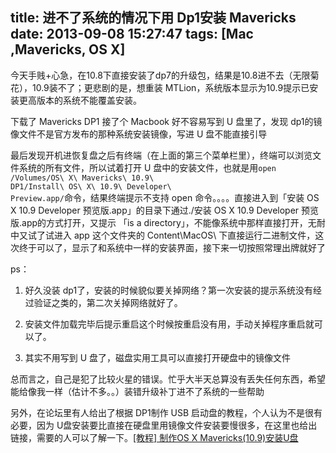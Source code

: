title: 进不了系统的情况下用 Dp1安装 Mavericks
date: 2013-09-08 15:27:47
tags: [Mac ,Mavericks, OS X]
---

今天手贱+心急，在10.8下直接安装了dp7的升级包，结果是10.8进不去（无限菊花），10.9装不了；更悲剧的是，想重装 MTLion，系统版本显示为10.9提示已安装更高版本的系统不能覆盖安装。
<!-- more -->

下载了 Mavericks DP1 接了个 Macbook 好不容易写到 U 盘里了，发现 dp1的镜像文件不是官方发布的那种系统安装镜像，写进 U 盘不能直接引导  

最后发现开机进恢复盘之后有终端（在上面的第三个菜单栏里），终端可以浏览文件系统的所有文件，所以试着打开 U 盘中的安装文件，也就是用<code>open /Volumes/OS\ X\ Mavericks\ 10.9\ DP1/Install\ OS\ X\ 10.9\ Developer\ Preview.app/</code>命令，结果终端提示不支持 open 命令。。。。直接进入到「安装 OS X 10.9 Developer 预览版.app」的目录下通过./安装 OS X 10.9 Developer 预览版.app的方式打开，又提示 「is a directory」，不能像系统中那样直接打开，无耐中又试了试进入 app 这个文件夹的 Content\MacOS\ 下直接运行二进制文件，这次终于可以了，显示了和系统中一样的安装界面，接下来一切按照常理出牌就好了

ps：

1. 好久没装 dp1了，安装的时候貌似要关掉网络？第一次安装的提示系统没有经过验证之类的，第二次关掉网络就好了。

2. 安装文件加载完毕后提示重启这个时候按重启没有用，手动关掉程序重启就可以了。

3. 其实不用写到 U 盘了，磁盘实用工具可以直接打开硬盘中的镜像文件

总而言之，自己是犯了比较火星的错误。忙乎大半天总算没有丢失任何东西，希望能给像我一样（估计不多。。）装错升级补丁进不了系统的一些帮助

另外，在论坛里有人给出了根据 DP1制作 USB 启动盘的教程，个人认为不是很有必要，因为 U盘安装要比直接在硬盘里用镜像文件安装要慢很多，在这里也给出链接，需要的人可以了解一下。[[教程] 制作OS X Mavericks(10.9)安装U盘](http://mac.pcbeta.com/thread-140130-1-2.html)